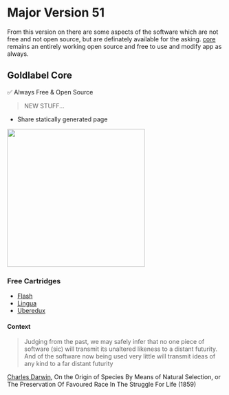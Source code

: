 # Major Version 51

From this version on there are some aspects of the software which are not free and not open source, but are definately available for the asking. [core](https://github.com/javascript-pro/core) remains an entirely working open source and free to use and modify app as always.

## Goldlabel Core

✅ Always Free & Open Source

> NEW STUFF...

- Share statically generated page

<img src="https://goldlabel.pro/png/defaultFeatured.png" width="320"/>

### Free Cartridges

- [Flash](https://github.com/javascript-pro/core/tree/main/gl-core/cartridges/Flash)
- [Lingua](https://github.com/javascript-pro/core/tree/main/gl-core/cartridges/Lingua)
- [Uberedux](https://github.com/javascript-pro/core/tree/main/gl-core/cartridges/Uberedux)

#### Context

> Judging from the past, we may safely infer that no one piece of software (sic) will transmit its unaltered likeness to a distant futurity. And of the software now being used very little will transmit ideas of any kind to a far distant futurity

[Charles Darwin](https://goldlabel.pro/balance/sci-fi/charles-darwin), On the Origin of Species By Means of Natural Selection, or The Preservation Of Favoured Race In The Struggle For Life (1859)